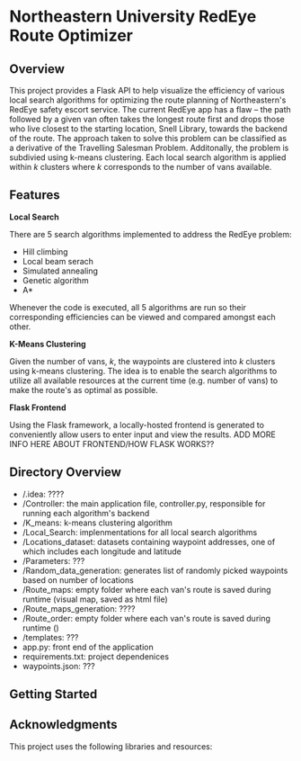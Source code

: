# Northeastern University RedEye Route Optimizer

## Overview
This project provides a Flask API to help visualize the efficiency of various local search algorithms for optimizing the route planning of Northeastern's RedEye safety escort service. The current RedEye app has a flaw – the path followed by a given van often takes the longest route first and drops those who live closest to the starting location, Snell Library, towards the backend of the route. The approach taken to solve this problem can be classified as a derivative of the Travelling Salesman Problem. Additonally, the problem is subdivied using k-means clustering. Each local search algorithm is applied within $k$ clusters where $k$ corresponds to the number of vans available. 

## Features
**Local Search**

There are 5 search algorithms implemented to address the RedEye problem:
- Hill climbing
- Local beam serach
- Simulated annealing
- Genetic algorithm
- A*

Whenever the code is executed, all 5 algorithms are run so their corresponding efficiencies can be viewed and compared amongst each other.

**K-Means Clustering**

Given the number of vans, $k$, the waypoints are clustered into $k$ clusters using k-means clustering. The idea is to enable the search algorithms to utilize all available resources at the current time (e.g. number of vans) to make the route's as optimal as possible. 

**Flask Frontend**

Using the Flask framework, a locally-hosted frontend is generated to conveniently allow users to enter input and view the results.
ADD MORE INFO HERE ABOUT FRONTEND/HOW FLASK WORKS??

## Directory Overview
- /.idea: ????
- /Controller: the main application file, controller.py, responsible for running each algorithm's backend
- /K_means: k-means clustering algorithm
- /Local_Search: implenmentations for all local search algorithms
- /Locations_dataset: datasets containing waypoint addresses, one of which includes each longitude and latitude
- /Parameters: ???
- /Random_data_generation: generates list of randomly picked waypoints based on number of locations
- /Route_maps: empty folder where each van's route is saved during runtime (visual map, saved as html file)
- /Route_maps_generation: ????
- /Route_order: empty folder where each van's route is saved during runtime ()
- /templates: ???
- app.py: front end of the application
- requirements.txt: project dependenices
- waypoints.json: ???

## Getting Started

## Acknowledgments
This project uses the following libraries and resources:

